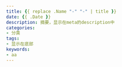 ```yaml
---
title: {{ replace .Name "-" "-" | title }}
date: {{ .Date }}
description: 摘要，显示在meta的description中
categories:
- 分类
tags:
- 显示在底部
keywords:
- aa
---
```

